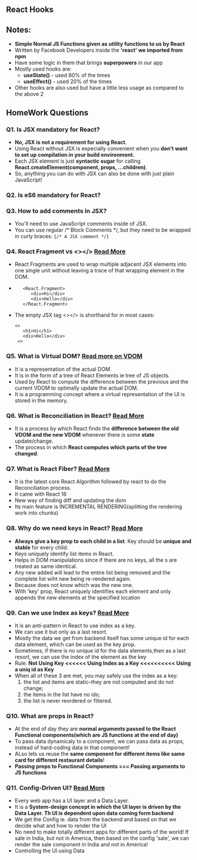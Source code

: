 ## React Hooks

## Notes:
- **Simple Normal JS Functions given as utility functions to us by React**
- Written by Facebook Developers inside the **'react' we imported from npm**
- Have some logic in them that brings **superpowers** in our app
- Mostly used hooks are: 
   - **useState()** - used 80% of the times
   - **useEffect()** - used 20% of the times
- Other hooks are also used but have a little less usage as compared to the above 2

## HomeWork Questions
### Q1. Is JSX mandatory for React?
   - **No, JSX is not a requirement for using React**. 
   - Using React without JSX is especially convenient when you **don’t want to set up compilation in your build environment.**
   - Each JSX element is just **syntactic sugar** for calling **React.createElement(component, props, ...children)**.
   - So, anything you can do with JSX can also be done with just plain JavaScript!

### Q2. Is eS6 mandatory for React?

### Q3. How to add comments in JSX?
   - You'll need to use JavaScript comments inside of JSX.
   - You can use regular /* Block Comments */, but they need to be wrapped in curly braces: `{/* A JSX comment */}`

### Q4. React Fragment vs <></> [Read More](https://react.dev/reference/react/Fragment)
   - React Fragments are used to wrap multiple adjacent JSX elements into one single unit without leaving a trace of that wrapping element in the DOM.
   - ```
        <React.Fragment>
           <div>Hi</div>
           <div>Hello</div>
        </React.Fragment>
     ```
   - The empty JSX tag <></> is shorthand for <Fragment></Fragment> in most cases:
     ```
     <>
        <h1>Hi</h1>
        <div>Hello</div>
      <>
     ```
### Q5. What is Virtual DOM? [Read more on VDOM](https://legacy.reactjs.org/docs/faq-internals.html)
   - It is a representation of the actual DOM.
   - It is in the form of a tree of React Elements ie tree of JS objects.
   - Used by React to compute the difference between the previous and the current VDOM to optimally update the actual DOM.
   - It is a programming concept where a virtual representation of the UI is stored in the memory.
     
### Q6. What is Reconciliation in React?  [Read More](https://legacy.reactjs.org/docs/reconciliation.html)
   - It is a process by which React finds the **difference between the old VDOM and the new VDOM** whenever there is some **state** update/change.
   - The process in which **React computes which parts of the tree changed**.

### Q7. What is React Fiber? [Read More](https://github.com/acdlite/react-fiber-architecture)
   - It is the latest core React Algorithm followed by react to do the Reconciliation process.
   - It came with React 16
   - New way of finding diff and updating the dom
   - Its main feature is INCREMENTAL RENDERING(splitting the rendering work into chunks)

### Q8. Why do we need keys in React? [Read More](https://legacy.reactjs.org/docs/reconciliation.html#keys)
   - **Always give a key prop to each child in a list**. Key should be **unique and stable** for every child.
   - Keys uniquely identify list items in React.
   - Helps in DOM manipulations since if there are no keys, all the <Card/>s are treated as same identical.
   - Any new <Card/> added will lead to the entire list being removed and the complete list wiht new <Card/> being re-rendered again.
   - Because does not know which <Card/> was the new one.
   - With 'key' prop, React uniquely identifies each element and only appends the new elements at the specified location

### Q9. Can we use Index as keys? [Read More](https://robinpokorny.com/blog/index-as-a-key-is-an-anti-pattern/)
   - It is an anti-pattern in React to use index as a key.
   - We can use it but only as a last resort.
   - Mostly the data we get from backend itself has some unique id for each data element, which can be used as the key prop.
   - Sometimes, if there is no unique id for the data elements,then as a last resort, we can use the index of the element as the key
   - Rule: **Not Using Key <<<<<< Using Index as a Key <<<<<<<<<< Using a uniq id as Key**
   - When all of these 3 are met, you may safely use the index as a key:
     1. the list and items are static–they are not computed and do not change;
     2. the items in the list have no ids;
     3. the list is never reordered or filtered.
      

### Q10. What are props in React? 
   - At the end of day they are **normal arguments passed to the React Functional components(which are JS functions at the end of day)**
   - To pass data dynamicaly to a component, we can pass data as props, instead of hard-coding data in that component!
   - ALso lets us reuse the **same component for different items like same card for different restaurant details**!
   - **Passing props to Functional Components === Passing arguments to JS functions**

### Q11. Config-Driven UI? [Read More](https://desicoder.hashnode.dev/config-driven-ui)
   - Every web app has a UI layer and a Data Layer.
   - It is a **System-design concept in which the UI layer is driven by the Data Layer. Th UI is dependent upon data coming form backend**
   - We get the Config ie. data from the backend and based on that we decide what and how to render the UI
   - No need to make totally different apps for different parts of the world! If sale in India, but not in America, then based on the config 'sale', we can render the sale component in India and not in America!
   - Controlling the UI using Data


   

